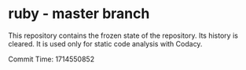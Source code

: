 # ruby - master branch

This repository contains the frozen state of the repository.
Its history is cleared. It is used only for static code
analysis with Codacy.

Commit Time: 1714550852